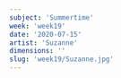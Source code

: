 ```yaml
---
subject: 'Summertime'
week: 'week19'
date: '2020-07-15'
artist: 'Suzanne'
dimensions: ''
slug: 'week19/Suzanne.jpg'
---
```

